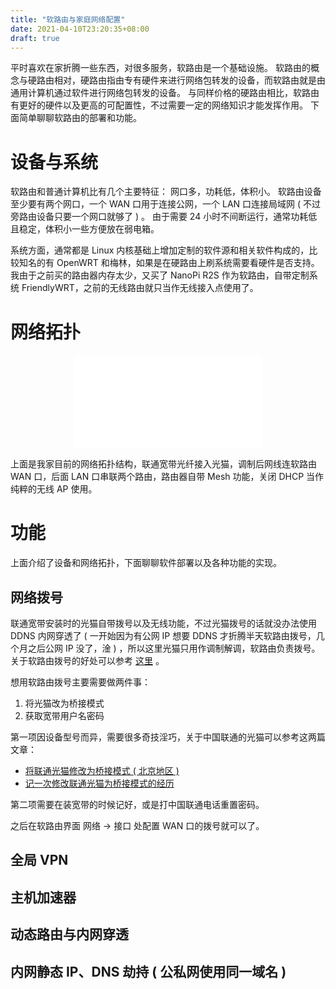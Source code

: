 ```yaml
---
title: "软路由与家庭网络配置"
date: 2021-04-10T23:20:35+08:00
draft: true
---
```


平时喜欢在家折腾一些东西，对很多服务，软路由是一个基础设施。 软路由的概念与硬路由相对，硬路由指由专有硬件来进行网络包转发的设备，而软路由就是由通用计算机通过软件进行网络包转发的设备。 与同样价格的硬路由相比，软路由有更好的硬件以及更高的可配置性，不过需要一定的网络知识才能发挥作用。 下面简单聊聊软路由的部署和功能。

# 设备与系统

软路由和普通计算机比有几个主要特征： 网口多，功耗低，体积小。 软路由设备至少要有两个网口，一个 WAN 口用于连接公网，一个 LAN 口连接局域网 ( 不过旁路由设备只要一个网口就够了 ) 。 由于需要 24 小时不间断运行，通常功耗低且稳定，体积小一些方便放在弱电箱。

系统方面，通常都是 Linux 内核基础上增加定制的软件源和相关软件构成的，比较知名的有 OpenWRT 和梅林，如果是在硬路由上刷系统需要看硬件是否支持。 我由于之前买的路由器内存太少，又买了 NanoPi R2S 作为软路由，自带定制系统 FriendlyWRT，之前的无线路由就只当作无线接入点使用了。

# 网络拓扑

<center><embed src="topo.svg" type="image/svg+xml" /></center>

上面是我家目前的网络拓扑结构，联通宽带光纤接入光猫，调制后网线连软路由 WAN 口，后面 LAN 口串联两个路由，路由器自带 Mesh 功能，关闭 DHCP 当作纯粹的无线 AP 使用。

# 功能

上面介绍了设备和网络拓扑，下面聊聊软件部署以及各种功能的实现。

## 网络拨号

联通宽带安装时的光猫自带拨号以及无线功能，不过光猫拨号的话就没办法使用 DDNS 内网穿透了 ( 一开始因为有公网 IP 想要 DDNS 才折腾半天软路由拨号，几个月之后公网 IP 没了，淦 ) ，所以这里光猫只用作调制解调，软路由负责拨号。 关于软路由拨号的好处可以参考 [这里](https://v2ex.com/t/681901#r_9123965) 。

想用软路由拨号主要需要做两件事：

1.  将光猫改为桥接模式
2.  获取宽带用户名密码

第一项因设备型号而异，需要很多奇技淫巧，关于中国联通的光猫可以参考这两篇文章：

-   [将联通光猫修改为桥接模式 ( 北京地区 )](https://blog.51cto.com/hatech/2521226)
-   [记一次修改联通光猫为桥接模式的经历](https://bygeek.cn/2019/08/18/Change-Optical-modem-to-bridge-mode/)

第二项需要在装宽带的时候记好，或是打中国联通电话重置密码。

之后在软路由界面 网络 -> 接口 处配置 WAN 口的拨号就可以了。

## 全局 VPN



## 主机加速器

## 动态路由与内网穿透

## 内网静态 IP、DNS 劫持 ( 公私网使用同一域名 )
